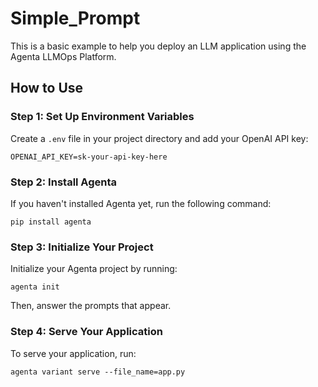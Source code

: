 
# Simple_Prompt
This is a basic example to help you deploy an LLM application using the Agenta LLMOps Platform.

## How to Use

### Step 1: Set Up Environment Variables
Create a `.env` file in your project directory and add your OpenAI API key:
```
OPENAI_API_KEY=sk-your-api-key-here
```

### Step 2: Install Agenta
If you haven't installed Agenta yet, run the following command:
```
pip install agenta
```

### Step 3: Initialize Your Project
Initialize your Agenta project by running:
```
agenta init
```
Then, answer the prompts that appear.

### Step 4: Serve Your Application
To serve your application, run:
```
agenta variant serve --file_name=app.py
```

